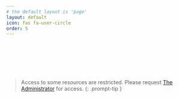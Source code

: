 ```yaml
---
# the default layout is 'page'
layout: default
icon: fas fa-user-circle
order: 5
---
```


<html lang="en">
  <head>
    <meta charset="UTF-8" />
    <meta name="viewport" content="width=device-width, initial-scale=1.0" />
    <title>Login Page</title>
    <script>
      function loadAuth0Script() {
        console.log("Loading Auth0 script...");
        return new Promise((resolve, reject) => {
          const script = document.createElement("script");
          script.src = "https://cdn.auth0.com/js/auth0/9.21/auth0.min.js";
          script.onload = () => {
            console.log("Auth0 script loaded successfully.");
            resolve();
          };
          script.onerror = (error) => {
            console.error("Error loading Auth0 script:", error);
            reject(error);
          };
          document.head.appendChild(script);
        });
      }

      async function initializeAuth0() {
        try {
          console.log("Initializing Auth0...");
          await loadAuth0Script();

          const auth = new auth0.WebAuth({
            domain: "wyrdwyn4.ca.auth0.com",
            clientID: "hRGbOJutwauypUmF8Wsg702DC3Dfi8UT",
            redirectUri: "https://wyrdwyn4.github.io/",
            responseType: "token id_token",
            scope: "openid profile email"
          });

          console.log("Auth0 initialized:", auth);

          document.getElementById("login-btn").addEventListener("click", () => {
            console.log("Login button clicked.");
            auth.authorize();
          });

          document.getElementById("logout-btn").addEventListener("click", () => {
            console.log("Logout button clicked.");
            logout(auth);
          });
        } catch (error) {
          console.error("Error initializing Auth0:", error);
          alert("An error occurred while loading the login page. Please try again later.");
        }
      }

      function logout(auth) {
        console.log("Logging out...");
        localStorage.clear();
        const auth0LogoutUrl = `https://wyrdwyn4.ca.auth0.com/v2/logout?client_id=hRGbOJutwauypUmF8Wsg702DC3Dfi8UT&returnTo=https://wyrdwyn4.github.io/`;
        window.location.href = auth0LogoutUrl;
      }

      document.addEventListener("DOMContentLoaded", initializeAuth0);
    </script>

    <style>
      h1 {
        color: #7D7D7D;
      }
      .login-container {
        margin-top: 50px;
        display: flex;
        flex-direction: column;
        align-items: center;
        justify-content: center;
      }
      .icon {
        margin-bottom: 20px;
      }
      button {
        background-color: #2196F3;
        color: white;
        padding: 10px 20px;
        border: none;
        border-radius: 5px;
        cursor: pointer;
        font-size: 16px;
        margin: 10px 0;
        width: 150px;
      }
      button.logout {
        background-color: #F44336;
      }
      button:hover {
        opacity: 0.9;
      }
      .icon svg {
        width: 100px;
        height: 100px;
        fill: #333;
      }
    </style>
  </head>
  <body>
    <div class="login-container">
      <i class="fas fa-user-circle" style="font-size: 100px;"></i>
      <h1 style="text-align: center;">Welcome to the Login Page</h1>
      <p style="text-align: center;">Please log in to access restricted content.</p>
      <button id="login-btn">Login</button>
      <button id="logout-btn" class="logout">Logout</button>
    </div>
  </body>
</html>

<script>
  document.addEventListener("DOMContentLoaded", () => {
    const toggleButton = document.getElementById("mode-toggle");
    const body = document.body;

    toggleButton.addEventListener("click", () => {
      applyThemeColors();
    });
  });

  function applyThemeColors() {
    const themeMapper = Theme.getThemeMapper('default', 'dark');
    const newTheme = themeMapper[Theme.visualState];

    console.log("Theme mode: " + newTheme);
    const login = document.querySelector('.login-container');

    if (newTheme === "dark") {
      login.style.color = 'white';
      console.log("Dark mode enabled");
    } else {
      login.style.color = 'black';
      console.log("Light mode enabled");
    }
  }
</script>

<br><br><br><br><br>

> Access to some resources are restricted. Please request [The Administrator](/about/) for access.
{: .prompt-tip }